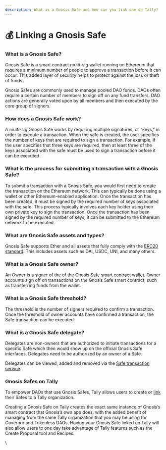 ```yaml
---
description: What is a Gnosis Safe and how can you link one on Tally?
---
```


# 💰 Linking a Gnosis Safe

### What is a Gnosis Safe? <a href="#what" id="what"></a>

Gnosis Safe is a smart contract multi-sig wallet running on Ethereum that requires a minimum number of people to approve a transaction before it can occur. This added layer of security helps to protect against the loss or theft of funds.

Gnosis Safes are commonly used to manage pooled DAO funds. DAOs often require a certain number of members to sign off on any fund transfers. DAO actions are generally voted upon by all members and then executed by the core group of signers.

### How does a Gnosis Safe work? <a href="#how" id="how"></a>

A multi-sig Gnosis Safe works by requiring multiple signatures, or "keys," in order to execute a transaction. When the safe is created, the user specifies the number of keys that are required to sign a transaction. For example, if the user specifies that three keys are required, then at least three of the keys associated with the safe must be used to sign a transaction before it can be executed.

### What is the process for submitting a transaction with a Gnosis Safe? <a href="#transaction" id="transaction"></a>

To submit a transaction with a Gnosis Safe, you would first need to create the transaction on the Ethereum network. This can typically be done using a wallet or other Ethereum-enabled application. Once the transaction has been created, it must be signed by the required number of keys associated with the safe. This process typically involves each key holder using their own private key to sign the transaction. Once the transaction has been signed by the required number of keys, it can be submitted to the Ethereum network to be executed.

### What are Gnosis Safe assets and types? <a href="#types" id="types"></a>

Gnosis Safe supports Ether and all assets that fully comply with the [ERC20 standard](https://eips.ethereum.org/EIPS/eip-20). This includes assets such as DAI, USDC, UNI, and many others.

### What is a Gnosis Safe owner? <a href="#owner" id="owner"></a>

An Owner is a signer of the of the Gnosis Safe smart contract wallet. Owner accounts sign off on transactions on the Gnosis Safe smart contract, such as transferring funds from the wallet.

### What is a Gnosis Safe threshold? <a href="#threshold" id="threshold"></a>

The threshold is the number of signers required to confirm a transaction. Once the threshold of owner accounts have confirmed a transaction, the Safe transaction can be executed.

### What is a Gnosis Safe delegate? <a href="#delegate" id="delegate"></a>

Delegates are non-owners that are authorized to initiate transactions for a specific Safe which then would show up on the official Gnosis Safe interfaces. Delegates need to be authorized by an owner of a Safe.

Delegates can be viewed, added and removed via the [Safe transaction service](https://safe-docs.dev.gnosisdev.com/safe/docs/services\_transactions).

### Gnosis Safes on Tally <a href="#tally" id="tally"></a>

To empower DAOs that use Gnosis Safes, Tally allows users to create or [link](https://help.tally.xyz/article/43-link-a-gnosis-safe) their Safes to a Tally organization.

Creating a Gnosis Safe on Tally creates the exact same instance of Gnosis’s smart contract that Gnosis’s own app does, with the added benefit of managing from the same Tally organization that you may be using for Governor and Tokenless DAOs. Having your Gnosis Safe linked on Tally will also allow users to one day take advantage of Tally features such as the Create Proposal tool and Recipes.

\
